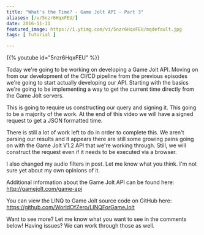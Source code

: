 ```yaml
---
title: "What's the Time? - Game Jolt API - Part 3"
aliases: [/v/5nzr6HqxFEU/]
date: 2016-11-11
featured_image: https://i.ytimg.com/vi/5nzr6HqxFEU/mqdefault.jpg
tags: [ tutorial ]

---
```


{{% youtube id="5nzr6HqxFEU" %}}

Today we're going to be working on developing a Game Jolt API. Moving on from our development of the CI/CD pipeline from the previous episodes we're going to start actually developing our API. Starting with the basics we're going to be implementing a way to get the current time directly from the Game Jolt servers.

This is going to require us constructing our query and signing it. This going to be a majority of the work. At the end of this video we will have a signed request to get a JSON formatted time.

There is still a lot of work left to do in order to complete this. We aren't parsing our results and it appears there are still some growing pains going on with the Game Jolt V1.2 API that we're working through. Still, we will construct the request even if it needs to be executed via a browser.

I also changed my audio filters in post. Let me know what you think. I'm not sure yet about my own opinions of it.

Additional information about the Game Jolt API can be found here: http://gamejolt.com/game-api

You can view the LINQ to Game Jolt source code on GitHub here: https://github.com/WorldOfZero/LINQForGameJolt

Want to see more? Let me know what you want to see in the comments below! Having issues? We can work through those as well.